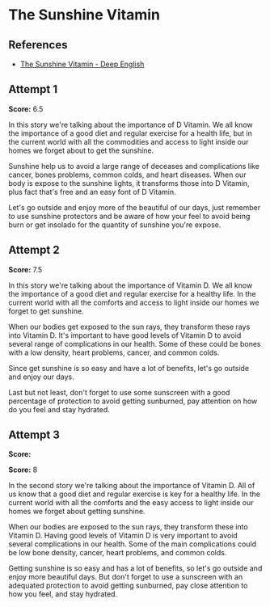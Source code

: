 # The Sunshine Vitamin

## References

- [The Sunshine Vitamin - Deep English](https://deepenglish.com/lessons/the-sunshine-vitamin/)

## Attempt 1

**Score:** 6.5

In this story we're talking about the importance of D Vitamin. We all know the
importance of a good diet and regular exercise for a health life, but in the
current world with all the commodities and access to light inside our homes we
forget about to get the sunshine.

Sunshine help us to avoid a large range of deceases and complications like
cancer, bones problems, common colds, and heart diseases. When our body is
expose to the sunshine lights, it transforms those into D Vitamin, plus fact
that's free and an easy font of D Vitamin.

Let's go outside and enjoy more of the beautiful of our days, just remember to
use sunshine protectors and be aware of how your feel to avoid being burn or get
insolado for the quantity of sunshine you're expose.

## Attempt 2

**Score:** 7.5

In this story we're talking about the importance of Vitamin D. We all know the
importance of a good diet and regular exercise for a healthy life. In the
current world with all the comforts and access to light inside our homes we
forget to get sunshine.

When our bodies get exposed to the sun rays, they transform these rays into
Vitamin D. It's important to have good levels of Vitamin D to avoid several
range of complications in our health. Some of these could be bones with a low
density, heart problems, cancer, and common colds.

Since get sunshine is so easy and have a lot of benefits, let's go outside and
enjoy our days.

Last but not least, don't forget to use some sunscreen with a good percentage of
protection to avoid getting sunburned, pay attention on how do you feel and stay
hydrated.

## Attempt 3

**Score:**

**Score:** 8

In the second story we're talking about the importance of Vitamin D. All of us
know that a good diet and regular exercise is key for a healthy life. In the
current world with all the comforts and the easy access to light inside our
homes we forget about getting sunshine.

When our bodies are exposed to the sun rays, they transform these into Vitamin
D. Having good levels of Vitamin D is very important to avoid several
complications in our health. Some of the main complications could be low bone
density, cancer, heart problems, and common colds.

Getting sunshine is so easy and has a lot of benefits, so let's go outside and
enjoy more beautiful days. But don't forget to use a sunscreen with an adequated
protection to avoid getting sunburned, pay close attention to how you feel, and
stay hydrated.
